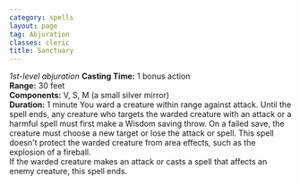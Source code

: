 ```yaml
---
category: spells
layout: page
tag: Abjuration
classes: cleric
title: Sanctuary 
---
```

_1st-level abjuration_ 
**Casting Time:** 1 bonus action    
**Range:** 30 feet    
**Components:** V, S, M (a small silver mirror)    
**Duration:** 1 minute 
You ward a creature within range against attack. Until the spell ends, any creature who targets the warded creature with an attack or a harmful spell must first make a Wisdom saving throw. On a failed save, the creature must choose a new target or lose the attack or spell. This spell doesn't protect the warded creature from area effects, such as the explosion of a fireball.    
If the warded creature makes an attack or casts a spell that affects an enemy creature, this spell ends. 